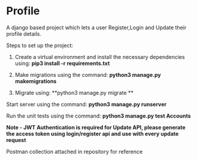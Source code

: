 # Profile
A django based project which lets a user Register,Login and Update their profile details.

Steps to set up the project:

1. Create a virtual environment and install the necessary dependencies using:
        **pip3 install -r requirements.txt**

2. Make migrations using the command:
        **python3 manage.py makemigrations**

3. Migrate using:
        **python3 manage.py migrate **

Start server using the command:
        **python3 manage.py runserver**

Run the unit tests using the command:
        **python3 manage.py test Accounts**

**Note - JWT Authentication is required for Update API, please generate the access token using login/register api
       and use with every update request**

Postman collection attached in repository for reference
